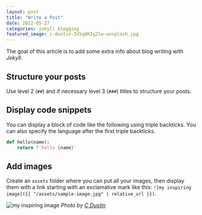 ```yaml
---
layout: post
title: "Write a Post"
date: 2022-05-27
categories: jekyll blogging
featured_image: c-dustin-IV5q8KIg2lw-unsplash.jpg
---
```


The goal of this article is to add some extra info
about blog writing with _Jekyll_.

## Structure your posts

Use level 2 (`##`) and if necessary level 3 (`###`) titles
to structure your posts.

## Display code snippets

You can display a block of code like the following using triple backticks.
You can also specify the language after the first triple backticks.

```python
def hello(name):
    return f'hello {name}'
```

## Add images

Create an `assets` folder where you can put all your images,
then display them with a link starting with an exclamative mark like this:
`![my inspiring image]({{ "/assets/sample-image.jpg" | relative_url }})`.

![my inspiring image]({{"/assets/images/c-dustin-K-Iog-Bqf8E-unsplash.jpg"|relative_url}})
_Photo by [C Dustin](https://unsplash.com/@dianamia)_